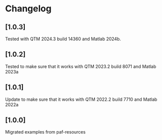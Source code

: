 # Changelog


## [1.0.3]
Tested with QTM 2024.3 build 14360 and Matlab 2024b.

## [1.0.2]
Tested to make sure that it works with QTM 2023.2 build 8071 and Matlab 2023a

## [1.0.1]
Update to make sure that it works with QTM 2022.2 build 7710 and Matlab 2022a

## [1.0.0]
Migrated examples from paf-resources
